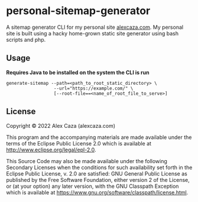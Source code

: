 # personal-sitemap-generator

A sitemap generator CLI for my personal site [alexcaza.com](https://alexcaza.com).
My personal site is built using a hacky home-grown static site generator using bash scripts and php.

## Usage

**Requires Java to be installed on the system the CLI is run**

```
generate-sitemap --path=<path_to_root_static_directory> \
                  --url="https://example.com/" \
                  [--root-file==<name_of_root_file_to_serve>]
```

## License

Copyright © 2022 Alex Caza (alexcaza.com)

This program and the accompanying materials are made available under the
terms of the Eclipse Public License 2.0 which is available at
http://www.eclipse.org/legal/epl-2.0.

This Source Code may also be made available under the following Secondary
Licenses when the conditions for such availability set forth in the Eclipse
Public License, v. 2.0 are satisfied: GNU General Public License as published by
the Free Software Foundation, either version 2 of the License, or (at your
option) any later version, with the GNU Classpath Exception which is available
at https://www.gnu.org/software/classpath/license.html.
